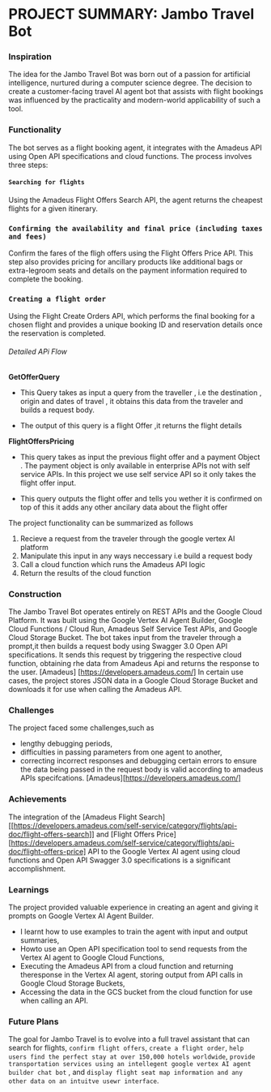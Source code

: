 # PROJECT SUMMARY: Jambo Travel Bot
### Inspiration
 The idea for the Jambo Travel Bot was born out of a passion for artificial
intelligence, nurtured during a computer science degree. The decision to create a
customer-facing travel AI agent bot that assists with flight bookings was influenced by the
practicality and modern-world applicability of such a tool.
### Functionality
The bot serves as a flight booking agent, it integrates with the Amadeus API
using Open API specifications and cloud functions. The process involves three steps:
#### `Searching for flights`
Using the Amadeus Flight Offers Search API, the agent  returns the
cheapest flights for a given itinerary.
### `Confirming the availability and final price (including taxes and fees)`
Confirm the fares of the fligh offers using the Flight Offers Price API. This step also provides pricing for ancillary products like
additional bags or extra-legroom seats and details on the payment information required
to complete the booking.
### `Creating a flight order`
 Using the Flight Create Orders API, which performs the final
booking for a chosen flight and provides a unique booking ID and reservation details
once the reservation is completed.

######  Detailed APi Flow

 **GetOfferQuery**

 - This Query takes as input a query from the traveller , i.e the destination , origin and dates of travel , it obtains this data from the traveler and builds a request body.

 - The output of this query is a flight Offer ,it returns the flight details




 **FlightOffersPricing**

 - This query takes as input the previous flight offer and a payment Object . The payment object is only available in enterprise APIs not with self service APIs. In this project we use self service API so it only takes the flight offer input.

 - This query outputs the flight offer and tells you wether it is confirmed on top of this it adds any other ancilary data about the flight offer


The project functionality can be summarized as follows
1. Recieve a request from the traveler through the google vertex AI platform
2. Manipulate this input in any ways neccessary i.e build a request body
2. Call a cloud function which runs the Amadeus API logic
3. Return the results of the cloud function


### Construction
 The Jambo Travel Bot operates entirely on REST APIs and the Google Cloud
Platform. It was built using the Google Vertex AI Agent Builder, Google Cloud Functions /
Cloud Run, Amadeus Self Service Test APIs, and Google Cloud Storage Bucket.
 The bot takes input from the traveler through a prompt,it then  builds a request body using Swagger 3.0 Open API
specifications. It sends this request by triggering the respective cloud function, obtaining rhe data from Amadeus Api  and returns the
response to the user. [Amadeus] [https://developers.amadeus.com/]
In certain  use cases, the project stores JSON data in a Google Cloud Storage
Bucket and downloads it for use when calling the Amadeus API.
### Challenges
The project faced some challenges,such as
- lengthy debugging periods,
- difficulties in passing parameters from one agent to another,
- correcting incorrect responses and debugging certain errors to ensure the data being passed in the request body is valid according to amadeus APIs specifcations. [Amadeus][https://developers.amadeus.com/]
### Achievements
The integration of the [Amadeus Flight Search] [[https://developers.amadeus.com/self-service/category/flights/api-doc/flight-offers-search]] and [Flight Offers Price] [https://developers.amadeus.com/self-service/category/flights/api-doc/flight-offers-price] API to the
Google Vertex AI agent using cloud functions and Open API Swagger 3.0 specifications is a
significant accomplishment.
### Learnings
The project provided valuable experience in creating an agent and giving it prompts
on Google Vertex AI Agent Builder.
- I learnt how to use examples to train the agent with input and output
summaries,
- Howto use an Open API specification tool to send requests from the Vertex AI agent to
Google Cloud Functions,
- Executing the Amadeus API from a cloud function and returning theresponse in the Vertex AI agent, storing output from API calls in Google Cloud Storage Buckets,
- Accessing the data in the GCS bucket from the cloud function for use when calling an API.

### Future Plans
 The goal for Jambo Travel is to evolve into a full travel assistant that can search for flights, `confirm flight offers`, `create a flight order`, `help users find the perfect stay at over 150,000 hotels worldwide`, `provide transportation services using an intellegent google vertex AI agent builder chat bot` , and `display flight seat map information and any other data on an intuitve usewr interface`.
